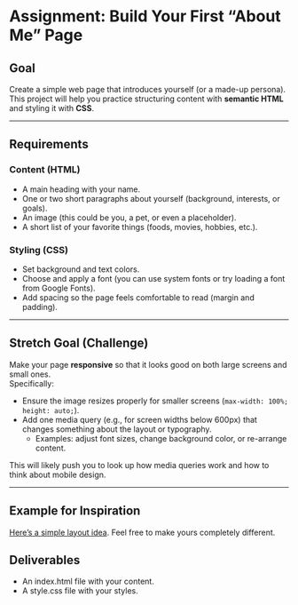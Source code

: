 # Assignment: Build Your First “About Me” Page

## Goal
Create a simple web page that introduces yourself (or a made-up persona).  
This project will help you practice structuring content with **semantic HTML** and styling it with **CSS**.

---

## Requirements

### Content (HTML)
- A main heading with your name.  
- One or two short paragraphs about yourself (background, interests, or goals).  
- An image (this could be you, a pet, or even a placeholder).  
- A short list of your favorite things (foods, movies, hobbies, etc.).  

### Styling (CSS)
- Set background and text colors.  
- Choose and apply a font (you can use system fonts or try loading a font from Google Fonts).  
- Add spacing so the page feels comfortable to read (margin and padding).  

---

## Stretch Goal (Challenge)
Make your page **responsive** so that it looks good on both large screens and small ones.  
Specifically:  
- Ensure the image resizes properly for smaller screens (`max-width: 100%; height: auto;`).  
- Add one media query (e.g., for screen widths below 600px) that changes something about the layout or typography.  
  - Examples: adjust font sizes, change background color, or re-arrange content.  

This will likely push you to look up how media queries work and how to think about mobile design.

---

## Example for Inspiration

[Here’s a simple layout idea](https://codepen.io/schalkneethling/pen/myeKqdM). Feel free to make yours completely different.

## Deliverables

- An index.html file with your content.
- A style.css file with your styles.
